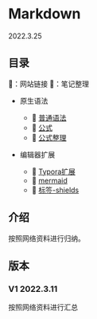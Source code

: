 # Markdown 

2022.3.25

## 目录

 🍔：网站链接	🧊：笔记整理

* 原生语法

  * 🧊 [普通语法](./notes/原生语法/普通语法.md)
  * 🧊 [公式](./notes/原生语法/公式.md)
  * 🍔 [公式整理](https://1024th.github.io/MathJax_Tutorial_CN/#/)
* 编辑器扩展
  * 🧊 [Typora扩展](./notes/编辑器扩展/Typora扩展.md)
  * 🍔 [mermaid](https://mermaid-js.github.io/mermaid/#/)
  * 🍔 [标签-shields](https://shields.io/)


## 介绍

按照网络资料进行归纳。

## 版本

### V1 2022.3.11

按照网络资料进行汇总